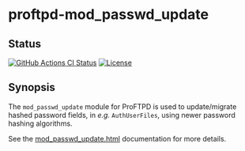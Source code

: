 proftpd-mod_passwd_update
=========================

Status
------
[![GitHub Actions CI Status](https://github.com/Castaglia/proftpd-mod_passwd_update/actions/workflows/ci.yml/badge.svg?branch=master)](https://github.com/Castaglia/proftpd-mod_passwd_update/actions/workflows/ci.yml)
[![License](https://img.shields.io/badge/license-GPL-brightgreen.svg)](https://img.shields.io/badge/license-GPL-brightgreen.svg)


Synopsis
--------

The `mod_passwd_update` module for ProFTPD is used to update/migrate hashed
password fields, in _e.g._ `AuthUserFiles`, using newer password hashing
algorithms.

See the [mod_passwd_update.html](https://htmlpreview.github.io/?https://github.com/Castaglia/proftpd-mod_passwd_update/blob/master/mod_passwd_update.html) documentation for more details.
